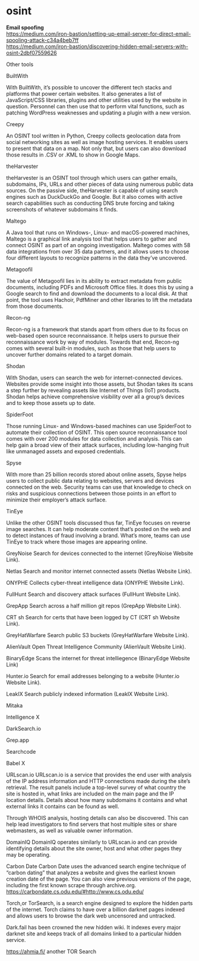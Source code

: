 # osint

<b> Email spoofing </b><br>
  https://medium.com/iron-bastion/setting-up-email-server-for-direct-email-spooling-attack-c34a4beb7ff<br>
  https://medium.com/iron-bastion/discovering-hidden-email-servers-with-osint-2dbf07559626<br>
  
  Other tools </br>
  
  BuiltWith
  
With BuiltWith, it’s possible to uncover the different tech stacks and platforms that power certain websites. It also generates a list of JavaScript/CSS libraries, plugins and other utilities used by the website in question. Personnel can then use that to perform vital functions, such as patching WordPress weaknesses and updating a plugin with a new version.

Creepy

An OSINT tool written in Python, Creepy collects geolocation data from social networking sites as well as image hosting services. It enables users to present that data on a map. Not only that, but users can also download those results in .CSV or .KML to show in Google Maps.

theHarvester

theHarvester is an OSINT tool through which users can gather emails, subdomains, IPs, URLs and other pieces of data using numerous public data sources. On the passive side, theHarvester is capable of using search engines such as DuckDuckGo and Google. But it also comes with active search capabilities such as conducting DNS brute forcing and taking screenshots of whatever subdomains it finds.

Maltego

A Java tool that runs on Windows-, Linux- and macOS-powered machines, Maltego is a graphical link analysis tool that helps users to gather and connect OSINT as part of an ongoing investigation. Maltego comes with 58 data integrations from over 35 data partners, and it allows users to choose four different layouts to recognize patterns in the data they’ve uncovered.

Metagoofil

The value of Metagoofil lies in its ability to extract metadata from public documents, including PDFs and Microsoft Office files. It does this by using a Google search to find and download the documents to a local disk. At that point, the tool uses Hachoir, PdfMiner and other libraries to lift the metadata from those documents.

Recon-ng

Recon-ng is a framework that stands apart from others due to its focus on web-based open source reconnaissance. It helps users to pursue their reconnaissance work by way of modules. Towards that end, Recon-ng comes with several built-in modules, such as those that help users to uncover further domains related to a target domain.

Shodan

With Shodan, users can search the web for internet-connected devices. Websites provide some insight into those assets, but Shodan takes its scans a step further by revealing assets like Internet of Things (IoT) products. Shodan helps achieve comprehensive visibility over all a group’s devices and to keep those assets up to date.

SpiderFoot

Those running Linux- and Windows-based machines can use SpiderFoot to automate their collection of OSINT. This open source reconnaissance tool comes with over 200 modules for data collection and analysis. This can help gain a broad view of their attack surfaces, including low-hanging fruit like unmanaged assets and exposed credentials.

Spyse

With more than 25 billion records stored about online assets, Spyse helps users to collect public data relating to websites, servers and devices connected on the web. Security teams can use that knowledge to check on risks and suspicious connections between those points in an effort to minimize their employer’s attack surface.

TinEye

Unlike the other OSINT tools discussed thus far, TinEye focuses on reverse image searches. It can help moderate content that’s posted on the web and to detect instances of fraud involving a brand. What’s more, teams can use TinEye to track where those images are appearing online.

GreyNoise
Search for devices connected to the internet (GreyNoise Website Link).

Netlas
Search and monitor internet connected assets (Netlas Website Link).

ONYPHE
Collects cyber-threat intelligence data (ONYPHE Website Link).

FullHunt
Search and discovery attack surfaces (FullHunt Website Link).

GrepApp
Search across a half million git repos (GrepApp Website Link).

CRT sh
Search for certs that have been logged by CT (CRT sh Website Link).

GreyHatWarfare
Search public S3 buckets (GreyHatWarfare Website Link).

AlienVault
Open Threat Intelligence Community (AlienVault Website Link).

BinaryEdge
Scans the internet for threat intelliegence (BinaryEdge Website Link)

Hunter.io
Search for email addresses belonging to a website (Hunter.io Website Link).

LeakIX
Search publicly indexed information (LeakIX Website Link).

Mitaka 

Intelligence X

DarkSearch.io

Grep.app

Searchcode

Babel X

URLscan.io
URLscan.io is a service that provides the end user with analysis of the IP address information and HTTP connections made during the site’s retrieval. The result panels include a top-level survey of what country the site is hosted in, what links are included on the main page and the IP location details. Details about how many subdomains it contains and what external links it contains can be found as well. 

Through WHOIS analysis, hosting details can also be discovered. This can help lead investigators to find servers that host multiple sites or share webmasters, as well as valuable owner information.

DomainIQ
DomainIQ operates similarly to URLscan.io and can provide identifying details about the site owner, host and what other pages they may be operating.

Carbon Date
Carbon Date uses the advanced search engine technique of “carbon dating” that analyzes a website and gives the earliest known creation date of the page. You can also view previous versions of the page, including the first known scrape through archive.org.<br>
https://carbondate.cs.odu.edu/#http://www.cs.odu.edu/

Torch,or TorSearch, is a search engine designed to explore the hidden parts of the internet. Torch claims to have over a billion darknet pages indexed and allows users to browse the dark web uncensored and untracked.

Dark.fail has been crowned the new hidden wiki. It indexes every major darknet site and keeps track of all domains linked to a particular hidden service.

https://ahmia.fi/ another TOR Search 



  
  
